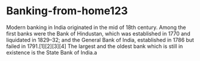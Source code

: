 # Banking-from-home123
 Modern banking in India originated in the mid of 18th century. Among the first banks were the Bank of Hindustan, which was established in 1770 and liquidated in 1829–32; and the General Bank of India, established in 1786 but failed in 1791.[1][2][3][4]  The largest and the oldest bank which is still in existence is the State Bank of  India.a
